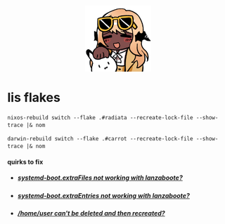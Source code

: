 <div align="center">
	<img src="https://github.com/gyaru/gyaru/raw/main/lis.png" width="150px" alt="hi">
</div>

# lis flakes

```nixos-rebuild switch --flake .#radiata --recreate-lock-file --show-trace |& nom```

```darwin-rebuild switch --flake .#carrot --recreate-lock-file --show-trace |& nom```


#### quirks to fix
* ##### [systemd-boot.extraFiles not working with lanzaboote?](https://github.com/gyaru/nix-config/blob/baea74da6c8c5453bd57bf8eceeb4cc6a4b68e96/hosts/radiata/configuration.nix#L169)
* ##### [systemd-boot.extraEntries not working with lanzaboote?](https://github.com/gyaru/nix-config/blob/baea74da6c8c5453bd57bf8eceeb4cc6a4b68e96/hosts/radiata/configuration.nix#L170)
* ##### [/home/user can't be deleted and then recreated?](https://github.com/gyaru/nix-config/blob/baea74da6c8c5453bd57bf8eceeb4cc6a4b68e96/hosts/radiata/configuration.nix#L122)